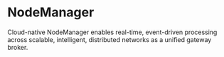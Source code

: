 # NodeManager
Cloud-native NodeManager enables real-time, event-driven processing across scalable, intelligent, distributed networks as a unified gateway broker.
